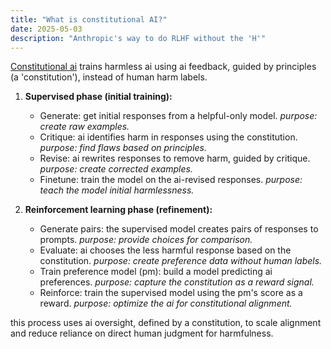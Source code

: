 ```yaml
---
title: "What is constitutional AI?"
date: 2025-05-03
description: "Anthropic's way to do RLHF without the 'H'"
---
```


[Constitutional ai](https://arxiv.org/pdf/2212.08073) trains harmless ai using ai feedback, guided by principles (a 'constitution'), instead of human harm labels.

1.  **Supervised phase (initial training):**
    *   Generate: get initial responses from a helpful-only model. *purpose: create raw examples.*
    *   Critique: ai identifies harm in responses using the constitution. *purpose: find flaws based on principles.*
    *   Revise: ai rewrites responses to remove harm, guided by critique. *purpose: create corrected examples.*
    *   Finetune: train the model on the ai-revised responses. *purpose: teach the model initial harmlessness.*

2.  **Reinforcement learning phase (refinement):**
    *   Generate pairs: the supervised model creates pairs of responses to prompts. *purpose: provide choices for comparison.*
    *   Evaluate: ai chooses the less harmful response based on the constitution. *purpose: create preference data without human labels.*
    *   Train preference model (pm): build a model predicting ai preferences. *purpose: capture the constitution as a reward signal.*
    *   Reinforce: train the supervised model using the pm's score as a reward. *purpose: optimize the ai for constitutional alignment.*

this process uses ai oversight, defined by a constitution, to scale alignment and reduce reliance on direct human judgment for harmfulness.
